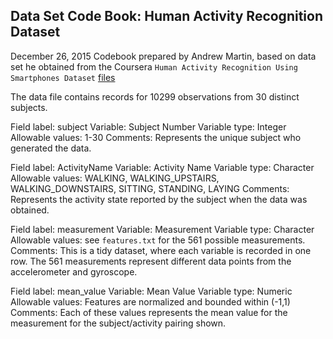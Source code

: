 ## Data Set Code Book: Human Activity Recognition Dataset


December 26, 2015
Codebook prepared by Andrew Martin, based on data set he obtained from the Coursera `Human Activity Recognition Using Smartphones Dataset` [files](
https://d396qusza40orc.cloudfront.net/getdata%2Fprojectfiles%2FUCI%20HAR%20Dataset.zip)

The data file contains records for 10299 observations from 30 distinct subjects.

Field label: subject
Variable: Subject Number
Variable type: Integer
Allowable values: 1-30
Comments: Represents the unique subject who generated the data.

Field label: ActivityName
Variable: Activity Name
Variable type: Character
Allowable values: WALKING, WALKING_UPSTAIRS, WALKING_DOWNSTAIRS, SITTING, STANDING, LAYING
Comments: Represents the activity state reported by the subject when the data was obtained.

Field label: measurement
Variable: Measurement
Variable type: Character
Allowable values: see `features.txt` for the 561 possible measurements.
Comments: This is a tidy dataset, where each variable is recorded in one row.  The 561 measurements represent different data points from the accelerometer and gyroscope.

Field label: mean_value
Variable: Mean Value
Variable type: Numeric
Allowable values: Features are normalized and bounded within (-1,1)
Comments: Each of these values represents the mean value for the measurement for the subject/activity pairing shown.  

 
